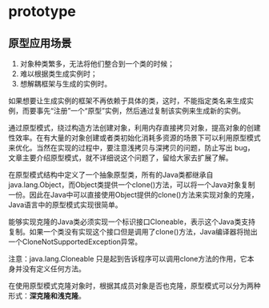 # prototype

## 原型应用场景
1. 对象种类繁多，无法将他们整合到一个类的时候；
2. 难以根据类生成实例时；
3. 想解耦框架与生成的实例时。

如果想要让生成实例的框架不再依赖于具体的类，这时，不能指定类名来生成实例，而要事先“注册”一个“原型”实例，然后通过复制该实例来生成新的实例。

通过原型模式，绕过构造方法创建对象，利用内存直接拷贝对象，提高对象的创建性效率。在有大量的对象创建或者类初始化消耗多资源的场景下可以利用原型模式来优化。当然在实现的过程中，要注意浅拷贝与深拷贝的问题，防止写出 bug，文章主要介绍原型模式，就不详细说这个问题了，留给大家去扩展了解。

在原型模式结构中定义了一个抽象原型类，所有的Java类都继承自java.lang.Object，而Object类提供一个clone()方法，可以将一个Java对象复制一份。因此在Java中可以直接使用Object提供的clone()方法来实现对象的克隆，Java语言中的原型模式实现很简单。

能够实现克隆的Java类必须实现一个标识接口Cloneable，表示这个Java类支持复制。如果一个类没有实现这个接口但是调用了clone()方法，Java编译器将抛出一个CloneNotSupportedException异常。

注意：java.lang.Cloneable 只是起到告诉程序可以调用clone方法的作用，它本身并没有定义任何方法。

在使用原型模式克隆对象时，根据其成员对象是否也克隆，原型模式可以分为两种形式：**深克隆和浅克隆**。



